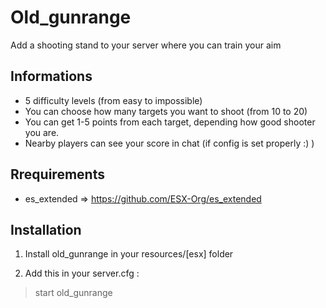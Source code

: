 # Old_gunrange

Add a shooting stand to your server where you can train your aim

## Informations

   - 5 difficulty levels (from easy to impossible)
   - You can choose how many targets you want to shoot (from 10 to 20)
   - You can get 1-5 points from each target, depending how good shooter you are. 
   - Nearby players can see your score in chat (if config is set properly :) )
   
## Rrequirements

   - es_extended => https://github.com/ESX-Org/es_extended

## Installation

1.	Install old_gunrange in your resources/[esx] folder

2.	Add this in your server.cfg :

> start old_gunrange
